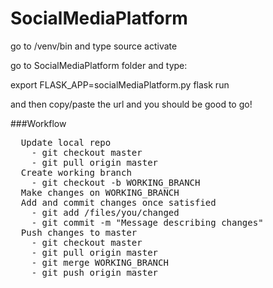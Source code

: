 # SocialMediaPlatform

go to /venv/bin and type source activate

go to SocialMediaPlatform folder and type:

export FLASK_APP=socialMediaPlatform.py
flask run

and then copy/paste the url and you should be good to go!


###Workflow
<pre>
  Update local repo
    - git checkout master
    - git pull origin master
  Create working branch
    - git checkout -b WORKING_BRANCH
  Make changes on WORKING_BRANCH
  Add and commit changes once satisfied
    - git add /files/you/changed
    - git commit -m "Message describing changes"
  Push changes to master
    - git checkout master
    - git pull origin master
    - git merge WORKING_BRANCH
    - git push origin master
</pre>
